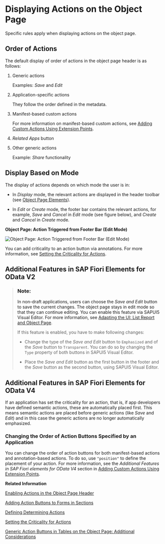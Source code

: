 <!-- loiof65e8b196335457cbfc891418ec25cfd -->

# Displaying Actions on the Object Page

Specific rules apply when displaying actions on the object page.



## Order of Actions

The default display of order of actions in the object page header is as follows:

1.  Generic actions

    Examples: *Save* and *Edit*

2.  Application-specific actions

    They follow the order defined in the metadata.

3.  Manifest-based custom actions

    For more information on manifest-based custom actions, see [Adding Custom Actions Using Extension Points](adding-custom-actions-using-extension-points-7619517.md).

4.  *Related Apps* button

5.  Other generic actions

    Example: *Share* functionality




## Display Based on Mode

The display of actions depends on which mode the user is in:

-   In *Display* mode, the relevant actions are displayed in the header toolbar \(see [Object Page Elements](object-page-elements-645e27a.md)\).

-   In *Edit* or *Create* mode, the footer bar contains the relevant actions, for example, *Save* and *Cancel* in *Edit* mode \(see figure below\), and *Create* and *Cancel* in *Create* mode.


   
  
**Object Page: Action Triggered from Footer Bar \(Edit Mode\)**

 ![](images/Object_Page_Footer_Bar_Edit_Mode_2c8767f.png "Object Page: Action Triggered from Footer Bar (Edit Mode)") 

You can add criticality to an action button via annotations. For more information, see [Setting the Criticality for Actions](setting-the-criticality-for-actions-12f2ba2.md).



<a name="loiof65e8b196335457cbfc891418ec25cfd__section_igr_pyx_qmb"/>

## Additional Features in SAP Fiori Elements for OData V2

> ### Note:  
> In non-draft applications, users can choose the *Save and Edit* button to save the current changes. The object page stays in edit mode so that they can continue editing. You can enable this feature via SAPUI5 Visual Editor. For more information, see [Adapting the UI: List Report and Object Page](adapting-the-ui-list-report-and-object-page-0d2f1a9.md).
> 
> If this feature is enabled, you have to make following changes:
> 
> -   Change the type of the *Save and Edit* button to `Emphasized` and of the *Save* button to `Transparent`. You can do so by changing the `Type` property of both buttons in SAPUI5 Visual Editor.
> 
> -   Place the *Save and Edit* button as the first button in the footer and the *Save* button as the second button, using SAPUI5 Visual Editor.



<a name="loiof65e8b196335457cbfc891418ec25cfd__section_ayc_fnz_qsb"/>

## Additional Features in SAP Fiori Elements for OData V4

If an application has set the criticality for an action, that is, if app developers have defined semantic actions, these are automatically placed first. This means semantic actions are placed before generic actions \(like *Save* and *Edit*\) and in this case the generic actions are no longer automatically emphasized.



### Changing the Order of Action Buttons Specified by an Application

You can change the order of action buttons for both manifest-based actions and annotation-based actions. To do so, use `"position"` to define the placement of your action. For more information, see the *Additional Features in SAP Fiori elements for OData V4* section in [Adding Custom Actions Using Extension Points](adding-custom-actions-using-extension-points-7619517.md).

**Related Information**  


[Enabling Actions in the Object Page Header](enabling-actions-in-the-object-page-header-5fe4396.md "You can enable generic actions in your object header.")

[Adding Action Buttons to Forms in Sections](adding-action-buttons-to-forms-in-sections-e64efda.md "You can add action buttons to the forms contained in sections. These forms are indicated by com.sap.vocabularies.UI.v1.FieldGroup. A form action button is then displayed in the toolbar of the object page section that contains the form.")

[Defining Determining Actions](defining-determining-actions-1743323.md "You can add a determining action button to the footer of the object page.")

[Setting the Criticality for Actions](setting-the-criticality-for-actions-12f2ba2.md "You can add criticality to an action button via annotations.")

[Generic Action Buttons in Tables on the Object Page: Additional Considerations](generic-action-buttons-in-tables-on-the-object-page-additional-considerations-d27ae99.md "You can use annotations to enable generic actions in tables on the object page.")

